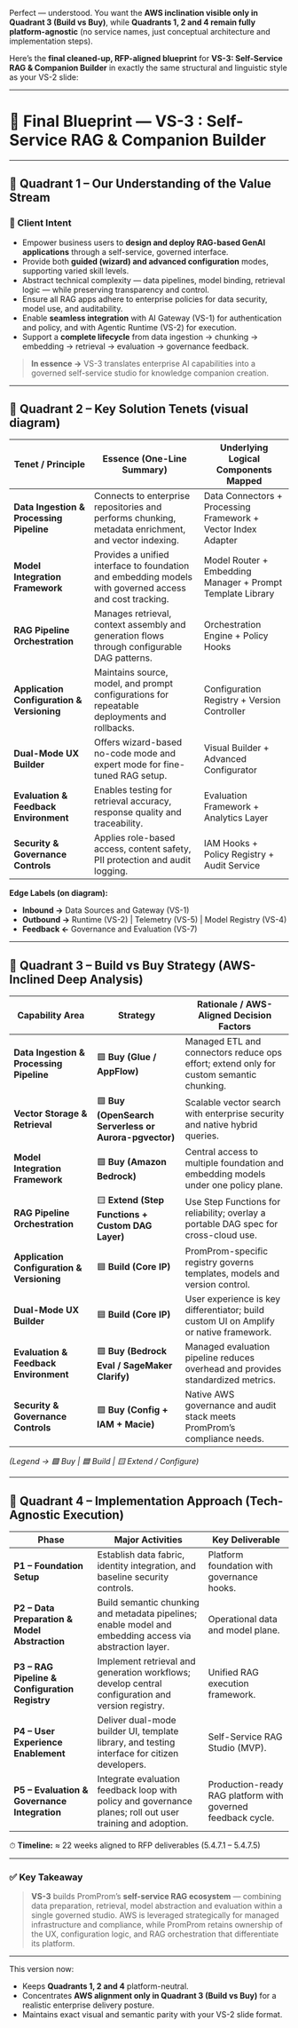 Perfect — understood. You want the **AWS inclination visible only in Quadrant 3 (Build vs Buy)**, while **Quadrants 1, 2 and 4 remain fully platform-agnostic** (no service names, just conceptual architecture and implementation steps).

Here’s the **final cleaned-up, RFP-aligned blueprint** for **VS-3: Self-Service RAG & Companion Builder** in exactly the same structural and linguistic style as your VS-2 slide:

---

# 🧩 **Final Blueprint — VS-3 : Self-Service RAG & Companion Builder**

---

## 🔹 **Quadrant 1 – Our Understanding of the Value Stream**

### 🧠 Client Intent

* Empower business users to **design and deploy RAG-based GenAI applications** through a self-service, governed interface.
* Provide both **guided (wizard) and advanced configuration** modes, supporting varied skill levels.
* Abstract technical complexity — data pipelines, model binding, retrieval logic — while preserving transparency and control.
* Ensure all RAG apps adhere to enterprise policies for data security, model use, and auditability.
* Enable **seamless integration** with AI Gateway (VS-1) for authentication and policy, and with Agentic Runtime (VS-2) for execution.
* Support a **complete lifecycle** from data ingestion → chunking → embedding → retrieval → evaluation → governance feedback.

> **In essence →** VS-3 translates enterprise AI capabilities into a governed self-service studio for knowledge companion creation.

---

## 🔹 **Quadrant 2 – Key Solution Tenets (visual diagram)**

| **Tenet / Principle**                      | **Essence (One-Line Summary)**                                                                          | **Underlying Logical Components Mapped**                      |
| ------------------------------------------ | ------------------------------------------------------------------------------------------------------- | ------------------------------------------------------------- |
| **Data Ingestion & Processing Pipeline**   | Connects to enterprise repositories and performs chunking, metadata enrichment, and vector indexing.    | Data Connectors + Processing Framework + Vector Index Adapter |
| **Model Integration Framework**            | Provides a unified interface to foundation and embedding models with governed access and cost tracking. | Model Router + Embedding Manager + Prompt Template Library    |
| **RAG Pipeline Orchestration**             | Manages retrieval, context assembly and generation flows through configurable DAG patterns.             | Orchestration Engine + Policy Hooks                           |
| **Application Configuration & Versioning** | Maintains source, model, and prompt configurations for repeatable deployments and rollbacks.            | Configuration Registry + Version Controller                   |
| **Dual-Mode UX Builder**                   | Offers wizard-based no-code mode and expert mode for fine-tuned RAG setup.                              | Visual Builder + Advanced Configurator                        |
| **Evaluation & Feedback Environment**      | Enables testing for retrieval accuracy, response quality and traceability.                              | Evaluation Framework + Analytics Layer                        |
| **Security & Governance Controls**         | Applies role-based access, content safety, PII protection and audit logging.                            | IAM Hooks + Policy Registry + Audit Service                   |

**Edge Labels (on diagram):**

* **Inbound →** Data Sources and Gateway (VS-1)
* **Outbound →** Runtime (VS-2) | Telemetry (VS-5) | Model Registry (VS-4)
* **Feedback ←** Governance and Evaluation (VS-7)

---

## 🔹 **Quadrant 3 – Build vs Buy Strategy (AWS-Inclined Deep Analysis)**

| **Capability Area**                        | **Strategy**                                          | **Rationale / AWS-Aligned Decision Factors**                                            |
| ------------------------------------------ | ----------------------------------------------------- | --------------------------------------------------------------------------------------- |
| **Data Ingestion & Processing Pipeline**   | 🟩 **Buy (Glue / AppFlow)**                           | Managed ETL and connectors reduce ops effort; extend only for custom semantic chunking. |
| **Vector Storage & Retrieval**             | 🟩 **Buy (OpenSearch Serverless or Aurora-pgvector)** | Scalable vector search with enterprise security and native hybrid queries.              |
| **Model Integration Framework**            | 🟩 **Buy (Amazon Bedrock)**                           | Central access to multiple foundation and embedding models under one policy plane.      |
| **RAG Pipeline Orchestration**             | 🟨 **Extend (Step Functions + Custom DAG Layer)**     | Use Step Functions for reliability; overlay a portable DAG spec for cross-cloud use.    |
| **Application Configuration & Versioning** | 🟦 **Build (Core IP)**                                | PromProm-specific registry governs templates, models and version control.               |
| **Dual-Mode UX Builder**                   | 🟦 **Build (Core IP)**                                | User experience is key differentiator; build custom UI on Amplify or native framework.  |
| **Evaluation & Feedback Environment**      | 🟩 **Buy (Bedrock Eval / SageMaker Clarify)**         | Managed evaluation pipeline reduces overhead and provides standardized metrics.         |
| **Security & Governance Controls**         | 🟩 **Buy (Config + IAM + Macie)**                     | Native AWS governance and audit stack meets PromProm’s compliance needs.                |

*(Legend → 🟩 Buy  |  🟦 Build  |  🟨 Extend / Configure)*

---

## 🔹 **Quadrant 4 – Implementation Approach (Tech-Agnostic Execution)**

| **Phase**                                      | **Major Activities**                                                                                       | **Key Deliverable**                                         |
| ---------------------------------------------- | ---------------------------------------------------------------------------------------------------------- | ----------------------------------------------------------- |
| **P1 – Foundation Setup**                      | Establish data fabric, identity integration, and baseline security controls.                               | Platform foundation with governance hooks.                  |
| **P2 – Data Preparation & Model Abstraction**  | Build semantic chunking and metadata pipelines; enable model and embedding access via abstraction layer.   | Operational data and model plane.                           |
| **P3 – RAG Pipeline & Configuration Registry** | Implement retrieval and generation workflows; develop central configuration and version registry.          | Unified RAG execution framework.                            |
| **P4 – User Experience Enablement**            | Deliver dual-mode builder UI, template library, and testing interface for citizen developers.              | Self-Service RAG Studio (MVP).                              |
| **P5 – Evaluation & Governance Integration**   | Integrate evaluation feedback loop with policy and governance planes; roll out user training and adoption. | Production-ready RAG platform with governed feedback cycle. |

⏱ **Timeline:** ≈ 22 weeks aligned to RFP deliverables (5.4.7.1 – 5.4.7.5)

---

### ✅ **Key Takeaway**

> **VS-3** builds PromProm’s **self-service RAG ecosystem** — combining data preparation, retrieval, model abstraction and evaluation within a single governed studio.
> AWS is leveraged strategically for managed infrastructure and compliance, while PromProm retains ownership of the UX, configuration logic, and RAG orchestration that differentiate its platform.

---

This version now:

* Keeps **Quadrants 1, 2 and 4** platform-neutral.
* Concentrates **AWS alignment only in Quadrant 3 (Build vs Buy)** for a realistic enterprise delivery posture.
* Maintains exact visual and semantic parity with your VS-2 slide format.
